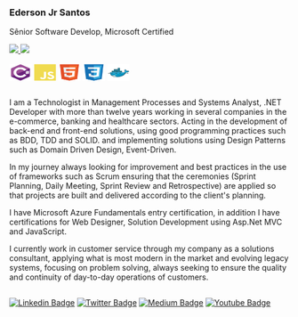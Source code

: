 ### Ederson Jr Santos

 Sênior Software Develop, Microsoft Certified
 
<div>
  <a href="https://github.com/evolution-services">
  <img height="180em" src="https://github-readme-stats.vercel.app/api?username=evolution-services&show_icons=true&theme=tokyonight&include_all_commits=true&count_private=true"/>
  <img height="180em" src="https://github-readme-stats.vercel.app/api/top-langs/?username=evolution-services&layout=compact&langs_count=7&theme=tokyonight"/>
 </a>
</div>

<div style="display: inline_block"><br>
  <img align="center" alt="Csharp" height="30" width="40" src="https://raw.githubusercontent.com/devicons/devicon/master/icons/csharp/csharp-original.svg" /> 
  <img align="center" alt="Js" height="30" width="40" src="https://raw.githubusercontent.com/devicons/devicon/master/icons/javascript/javascript-plain.svg" />
  <img align="center" alt="HTML" height="30" width="40" src="https://raw.githubusercontent.com/devicons/devicon/master/icons/html5/html5-original.svg" />
  <img align="center" alt="CSS" height="30" width="40" src="https://raw.githubusercontent.com/devicons/devicon/master/icons/css3/css3-original.svg" />
  <img align="center" alt="docker" height="30" width="40" src="https://raw.githubusercontent.com/devicons/devicon/master/icons/docker/docker-original.svg" />
</div>

##

I am a Technologist in Management Processes and Systems Analyst, .NET Developer with more than twelve years working in several companies in the e-commerce, banking and healthcare sectors.
Acting in the development of back-end and front-end solutions, using good programming practices such as BDD, TDD and SOLID. and implementing solutions using Design Patterns such as Domain Driven Design, Event-Driven.

In my journey always looking for improvement and best practices in the use of frameworks such as Scrum ensuring that the ceremonies (Sprint Planning, Daily Meeting, Sprint Review and Retrospective) are applied so that projects are built and delivered according to the client's planning.

I have Microsoft Azure Fundamentals entry certification, in addition I have certifications for Web Designer, Solution Development using Asp.Net MVC and
JavaScript.

I currently work in customer service through my company as a solutions consultant, applying what is most modern in the market and evolving legacy systems, focusing on problem solving, always seeking to ensure the quality and continuity of day-to-day operations of customers.

##

[![Linkedin Badge](https://img.shields.io/badge/linkedin-%230077B5.svg?&style=for-the-badge&logo=linkedin&logoColor=white)](https://www.linkedin.com/in/ederson-jr-santos/)
[![Twitter Badge](https://img.shields.io/badge/twitter-%231DA1F2.svg?&style=for-the-badge&logo=twitter&logoColor=white)](https://twitter.com/edersonjrsantos)
[![Medium Badge](https://img.shields.io/badge/medium-%2312100E.svg?&style=for-the-badge&logo=medium&logoColor=white)](https://medium.com/@edersonjrsantos/)
[![Youtube Badge](https://img.shields.io/badge/youtube-%23FF0000.svg?&style=for-the-badge&logo=youtube&logoColor=white)](https://www.youtube.com/edersonjrsantos)


